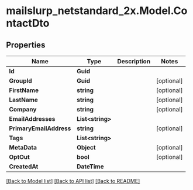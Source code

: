 # mailslurp_netstandard_2x.Model.ContactDto

## Properties

Name | Type | Description | Notes
------------ | ------------- | ------------- | -------------
**Id** | **Guid** |  | 
**GroupId** | **Guid** |  | [optional] 
**FirstName** | **string** |  | [optional] 
**LastName** | **string** |  | [optional] 
**Company** | **string** |  | [optional] 
**EmailAddresses** | **List&lt;string&gt;** |  | 
**PrimaryEmailAddress** | **string** |  | [optional] 
**Tags** | **List&lt;string&gt;** |  | 
**MetaData** | **Object** |  | [optional] 
**OptOut** | **bool** |  | [optional] 
**CreatedAt** | **DateTime** |  | 

[[Back to Model list]](../README#documentation-for-models) [[Back to API list]](../README#documentation-for-api-endpoints) [[Back to README]](../README)

